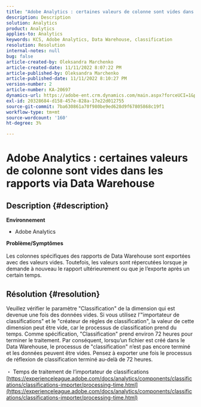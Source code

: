 ```yaml
---
title: "Adobe Analytics : certaines valeurs de colonne sont vides dans les rapports via Data Warehouse"
description: Description
solution: Analytics
product: Analytics
applies-to: Analytics
keywords: KCS, Adobe Analytics, Data Warehouse, classification
resolution: Resolution
internal-notes: null
bug: false
article-created-by: Oleksandra Marchenko
article-created-date: 11/11/2022 8:07:22 PM
article-published-by: Oleksandra Marchenko
article-published-date: 11/11/2022 8:10:27 PM
version-number: 2
article-number: KA-20697
dynamics-url: https://adobe-ent.crm.dynamics.com/main.aspx?forceUCI=1&pagetype=entityrecord&etn=knowledgearticle&id=5c36da70-fc61-ed11-9561-6045bd006b25
exl-id: 20328684-d158-457e-828a-17e22d012755
source-git-commit: 7ba630861a70f980be9ed628d9f67805868c19f1
workflow-type: tm+mt
source-wordcount: '160'
ht-degree: 3%

---
```


# Adobe Analytics : certaines valeurs de colonne sont vides dans les rapports via Data Warehouse

## Description {#description}

<b>Environnement</b>
- Adobe Analytics

<b>Problème/Symptômes</b><br> <br>Les colonnes spécifiques des rapports de Data Warehouse sont exportées avec des valeurs vides. Toutefois, les valeurs sont répercutées lorsque je demande à nouveau le rapport ultérieurement ou que je l’exporte après un certain temps.

## Résolution {#resolution}


Veuillez vérifier le paramètre &quot;Classification&quot; de la dimension qui est devenue une fois des données vides. Si vous utilisez l’&quot;importateur de classifications&quot; et le &quot;créateur de règles de classification&quot;, la valeur de cette dimension peut être vide, car le processus de classification prend du temps. Comme spécification, &quot;Classification&quot; prend environ 72 heures pour terminer le traitement. Par conséquent, lorsqu’un fichier est créé dans le Data Warehouse, le processus de &quot;classification&quot; n’est pas encore terminé et les données peuvent être vides. Pensez à exporter une fois le processus de réflexion de classification terminé au-delà de 72 heures.

・ Temps de traitement de l’importateur de classifications
[https://experienceleague.adobe.com/docs/analytics/components/classifications/classifications-importer/processing-time.html](https://experienceleague.adobe.com/docs/analytics/components/classifications/classifications-importer/processing-time.html)
